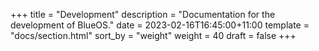 +++
title = "Development"
description = "Documentation for the development of BlueOS."
date = 2023-02-16T16:45:00+11:00
template = "docs/section.html"
sort_by = "weight"
weight = 40
draft = false
+++
